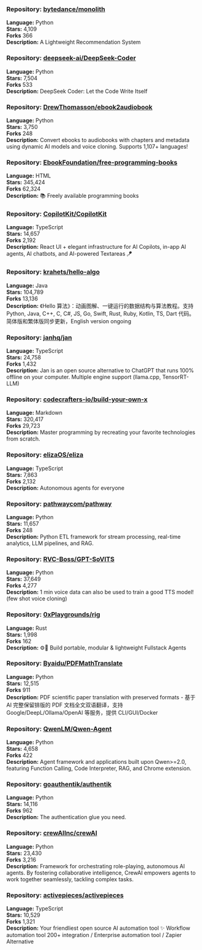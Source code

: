 ### **Repository:** [bytedance/monolith](https://github.com/bytedance/monolith)  

**Language:** Python  
**Stars:** 4,109  
**Forks** 366  
**Description:** A Lightweight Recommendation System  

### **Repository:** [deepseek-ai/DeepSeek-Coder](https://github.com/deepseek-ai/DeepSeek-Coder)  

**Language:** Python  
**Stars:** 7,504  
**Forks** 533  
**Description:** DeepSeek Coder: Let the Code Write Itself  

### **Repository:** [DrewThomasson/ebook2audiobook](https://github.com/DrewThomasson/ebook2audiobook)  

**Language:** Python  
**Stars:** 3,750  
**Forks** 248  
**Description:** Convert ebooks to audiobooks with chapters and metadata using dynamic AI models and voice cloning. Supports 1,107+ languages!  

### **Repository:** [EbookFoundation/free-programming-books](https://github.com/EbookFoundation/free-programming-books)  

**Language:** HTML  
**Stars:** 345,424  
**Forks** 62,324  
**Description:** 📚 Freely available programming books  

### **Repository:** [CopilotKit/CopilotKit](https://github.com/CopilotKit/CopilotKit)  

**Language:** TypeScript  
**Stars:** 14,657  
**Forks** 2,192  
**Description:** React UI + elegant infrastructure for AI Copilots, in-app AI agents, AI chatbots, and AI-powered Textareas 🪁  

### **Repository:** [krahets/hello-algo](https://github.com/krahets/hello-algo)  

**Language:** Java  
**Stars:** 104,789  
**Forks** 13,136  
**Description:** 《Hello 算法》：动画图解、一键运行的数据结构与算法教程。支持 Python, Java, C++, C, C#, JS, Go, Swift, Rust, Ruby, Kotlin, TS, Dart 代码。简体版和繁体版同步更新，English version ongoing  

### **Repository:** [janhq/jan](https://github.com/janhq/jan)  

**Language:** TypeScript  
**Stars:** 24,758  
**Forks** 1,432  
**Description:** Jan is an open source alternative to ChatGPT that runs 100% offline on your computer. Multiple engine support (llama.cpp, TensorRT-LLM)  

### **Repository:** [codecrafters-io/build-your-own-x](https://github.com/codecrafters-io/build-your-own-x)  

**Language:** Markdown  
**Stars:** 320,417  
**Forks** 29,723  
**Description:** Master programming by recreating your favorite technologies from scratch.  

### **Repository:** [elizaOS/eliza](https://github.com/elizaOS/eliza)  

**Language:** TypeScript  
**Stars:** 7,863  
**Forks** 2,132  
**Description:** Autonomous agents for everyone  

### **Repository:** [pathwaycom/pathway](https://github.com/pathwaycom/pathway)  

**Language:** Python  
**Stars:** 11,657  
**Forks** 248  
**Description:** Python ETL framework for stream processing, real-time analytics, LLM pipelines, and RAG.  

### **Repository:** [RVC-Boss/GPT-SoVITS](https://github.com/RVC-Boss/GPT-SoVITS)  

**Language:** Python  
**Stars:** 37,649  
**Forks** 4,277  
**Description:** 1 min voice data can also be used to train a good TTS model! (few shot voice cloning)  

### **Repository:** [0xPlaygrounds/rig](https://github.com/0xPlaygrounds/rig)  

**Language:** Rust  
**Stars:** 1,998  
**Forks** 162  
**Description:** ⚙️🦀 Build portable, modular & lightweight Fullstack Agents  

### **Repository:** [Byaidu/PDFMathTranslate](https://github.com/Byaidu/PDFMathTranslate)  

**Language:** Python  
**Stars:** 12,515  
**Forks** 911  
**Description:** PDF scientific paper translation with preserved formats - 基于 AI 完整保留排版的 PDF 文档全文双语翻译，支持 Google/DeepL/Ollama/OpenAI 等服务，提供 CLI/GUI/Docker  

### **Repository:** [QwenLM/Qwen-Agent](https://github.com/QwenLM/Qwen-Agent)  

**Language:** Python  
**Stars:** 4,658  
**Forks** 422  
**Description:** Agent framework and applications built upon Qwen>=2.0, featuring Function Calling, Code Interpreter, RAG, and Chrome extension.  

### **Repository:** [goauthentik/authentik](https://github.com/goauthentik/authentik)  

**Language:** Python  
**Stars:** 14,116  
**Forks** 962  
**Description:** The authentication glue you need.  

### **Repository:** [crewAIInc/crewAI](https://github.com/crewAIInc/crewAI)  

**Language:** Python  
**Stars:** 23,430  
**Forks** 3,216  
**Description:** Framework for orchestrating role-playing, autonomous AI agents. By fostering collaborative intelligence, CrewAI empowers agents to work together seamlessly, tackling complex tasks.  

### **Repository:** [activepieces/activepieces](https://github.com/activepieces/activepieces)  

**Language:** TypeScript  
**Stars:** 10,529  
**Forks** 1,321  
**Description:** Your friendliest open source AI automation tool ✨ Workflow automation tool 200+ integration / Enterprise automation tool / Zapier Alternative  

